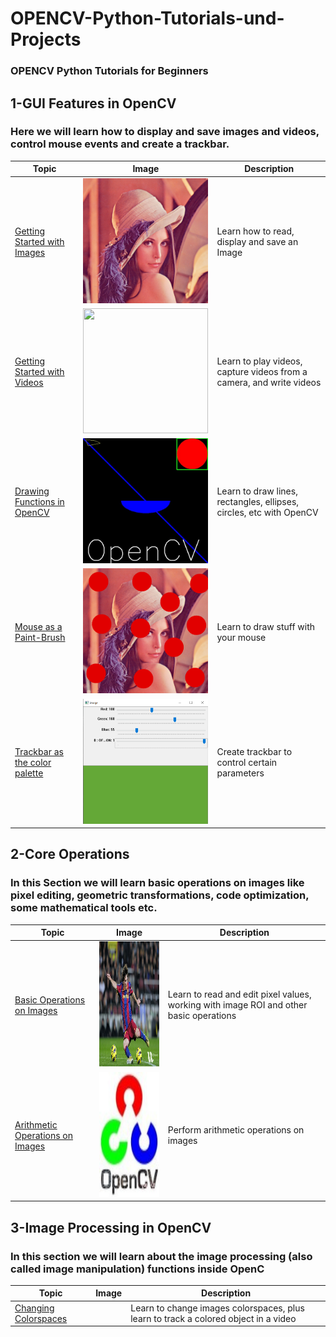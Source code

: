 # OPENCV-Python-Tutorials-und-Projects
### OPENCV Python Tutorials for Beginners 

## 1-GUI Features in OpenCV
### Here we will learn how to display and save images and videos, control mouse events and create a trackbar.
|  Topic        |  Image        |  Description      | 
|  ------------ | ------------  | ------------      |
|[Getting Started with Images](https://github.com/ELMehdiNaor/OPENCV-Python-Tutorials-und-Projekte/blob/main/Basics/Read_Display_Write_Image.py)|<img src="https://github.com/ELMehdiNaor/OPENCV-Python-Tutorials-und-Projekte/blob/main/Resources/lena.png" width="200" height="200">|Learn how to read, display and save an Image|
|[Getting Started with Videos](https://github.com/ELMehdiNaor/OPENCV-Python-Tutorials-und-Projekte/blob/main/GUI_Features_in_OPENCV/Playing_Vid_from_File.py)|<img src="https://github.com/ELMehdiNaor/OPENCV-Python-Tutorials-und-Projekte/blob/main/Resources/testVideo.mp4" width="200"  height="200">|Learn to play videos, capture videos from a camera, and write videos|
|[Drawing Functions in OpenCV](https://github.com/ELMehdiNaor/OPENCV-Python-Tutorials-und-Projekte/blob/main/GUI_Features_in_OPENCV/Drawing_Functions_OpenCV.py)|<img src="https://github.com/ELMehdiNaor/OPENCV-Python-Tutorials-und-Projekte/blob/main/GUI_Features_in_OPENCV/actualImage.jpg" width="200" height="200">|Learn to draw lines, rectangles, ellipses, circles, etc with OpenCV|
|[Mouse as a Paint-Brush](https://github.com/ELMehdiNaor/OPENCV-Python-Tutorials-und-Projekte/blob/main/GUI_Features_in_OPENCV/Mouse_Paint_Brush.py)|<img src="https://github.com/ELMehdiNaor/OPENCV-Python-Tutorials-und-Projekte/blob/main/GUI_Features_in_OPENCV/testImage.png" width="200" height="200">|Learn to draw stuff with your mouse|
|[Trackbar as the color palette](https://github.com/ELMehdiNaor/OPENCV-Python-Tutorials-und-Projekte/blob/main/GUI_Features_in_OPENCV/Trackbar_Color_Palette.py)|<img src="https://github.com/ELMehdiNaor/OPENCV-Python-Tutorials-und-Projekte/blob/main/Resources/Color_Palette.png" width="200"  height="200">|Create trackbar to control certain parameters|

 
## 2-Core Operations
### In this Section we will learn basic operations on images like pixel editing, geometric transformations, code optimization, some mathematical tools etc. 

|  Topic        |  Image        |  Description      | 
|  ------------ | ------------  | ------------      |
|[Basic Operations on Images](https://github.com/ELMehdiNaor/OPENCV-Python-Tutorials-und-Projekte/blob/main/Core%20Operations/Basic_Operations_on_Images/Basic_Operations_on_Images.py)|<img src="https://github.com/ELMehdiNaor/OPENCV-Python-Tutorials-und-Projekte/blob/main/Core%20Operations/Basic_Operations_on_Images/Messi6.jpg" width="200" height="200">|Learn to read and edit pixel values, working with image ROI and other basic operations|
|[Arithmetic Operations on Images](https://github.com/ELMehdiNaor/OPENCV-Python-Tutorials-und-Projekte/blob/main/Core%20Operations/Arithmetic%20Operations%20on%20Images/Arithmetic_Operations_On_Images.py)|<img src="https://github.com/ELMehdiNaor/OPENCV-Python-Tutorials-und-Projekte/blob/main/Core%20Operations/Arithmetic%20Operations%20on%20Images/AOOI.jpg" width="200" height="200">|Perform arithmetic operations on images|


## 3-Image Processing in OpenCV 
### In this section we will learn about the image processing (also called image manipulation) functions inside OpenC
|   Topic       |   Image       |   Description       |
|   ----------- |  ------------ |  --------------     |
|[Changing Colorspaces](https://github.com/ELMehdiNaor/OPENCV-Python-Tutorials-und-Projekte/blob/main/Image_Processing_in_OPENCV/1_Changing_Colorspaces/1_Changing_Colorspaces/Object_Detection_Changing_Colorspaces.py)||Learn to change images colorspaces, plus learn to track a colored object in a video|
